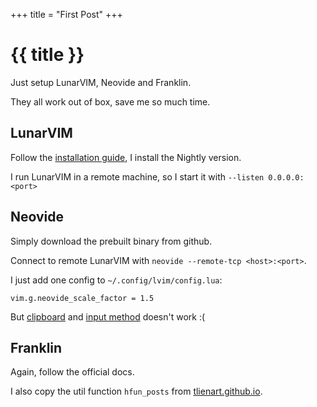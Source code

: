 +++
title = "First Post"
+++

# {{ title }}

Just setup LunarVIM, Neovide and Franklin.

They all work out of box, save me so much time.

## LunarVIM

Follow the [installation guide](https://www.lunarvim.org/docs/installation), I install the Nightly version.

I run LunarVIM in a remote machine, so I start it with `--listen 0.0.0.0:<port>`

## Neovide

Simply download the prebuilt binary from github.

Connect to remote LunarVIM with `neovide --remote-tcp <host>:<port>`.

I just add one config to `~/.config/lvim/config.lua`:

```
vim.g.neovide_scale_factor = 1.5
```

But [clipboard](https://github.com/neovide/neovide/issues/1331) and [input method](https://github.com/neovide/neovide/issues/1006) doesn't work :(

## Franklin

Again, follow the official docs. 

I also copy the util function `hfun_posts` from [tlienart.github.io](https://tlienart.github.io).

